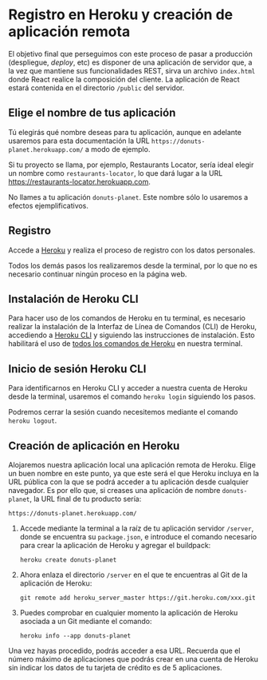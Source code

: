 
# Registro en Heroku y creación de aplicación remota

El objetivo final que perseguimos con este proceso de pasar a producción (despliegue, _deploy_, etc) es disponer de una aplicación de servidor que, a la vez que mantiene sus funcionalidades REST, sirva un archivo `index.html` donde React realice la composición del cliente. La aplicación de React estará contenida en el directorio `/public` del servidor.

## Elige el nombre de tus aplicación

Tú elegirás qué nombre deseas para tu aplicación, aunque en adelante usaremos para esta documentación la URL `https://donuts-planet.herokuapp.com/` a modo de ejemplo. 

Si tu proyecto se llama, por ejemplo, Restaurants Locator, sería ideal elegir un nombre como `restaurants-locator`, lo que dará lugar a la URL https://restaurants-locator.herokuapp.com.

No llames a tu aplicación `donuts-planet`. Este nombre sólo lo usaremos a efectos ejemplificativos.

## Registro 

Accede a [Heroku](https://www.heroku.com/) y realiza el proceso de registro con los datos personales.

Todos los demás pasos los realizaremos desde la terminal, por lo que no es necesario continuar ningún proceso en la página web.

## Instalación de Heroku CLI

Para hacer uso de los comandos de Heroku en tu terminal, es necesario realizar la instalación de la Interfaz de Línea de Comandos (CLI) de Heroku, accediendo a [Heroku CLI](https://devcenter.heroku.com/articles/heroku-cli) y siguiendo las instrucciones de instalación. 
Esto habilitará el uso de [todos los comandos de Heroku](https://devcenter.heroku.com/articles/heroku-cli-commands) en nuestra terminal.

## Inicio de sesión Heroku CLI

Para identificarnos en Heroku CLI y acceder a nuestra cuenta de Heroku desde la terminal, usaremos el comando `heroku login` siguiendo los pasos. 

Podremos cerrar la sesión cuando necesitemos mediante el comando `heroku logout`.

## Creación de aplicación en Heroku

Alojaremos nuestra aplicación local una aplicación remota de Heroku. Elige un buen nombre en este punto, ya que este será el que Heroku incluya en la URL pública con la que se podrá acceder a tu aplicación desde cualquier navegador. Es por ello que, si creases una aplicación de nombre `donuts-planet`, la URL final de tu producto sería:

    https://donuts-planet.herokuapp.com/
    
1. Accede mediante la terminal a la raíz de tu aplicación servidor `/server`, donde se encuentra su `package.json`, e introduce el comando necesario para crear la aplicación de Heroku y agregar el buildpack:

   ````
   heroku create donuts-planet
   ````

2. Ahora enlaza el directorio `/server` en el que te encuentras al Git de la aplicación de Heroku:

   ````
   git remote add heroku_server_master https://git.heroku.com/xxx.git
   ````

3. Puedes comprobar en cualquier momento la aplicación de Heroku asociada a un Git mediante el comando:

   ````
   heroku info --app donuts-planet
   ````
 
Una vez hayas procedido, podrás acceder a esa URL. Recuerda que el número máximo de aplicaciones que podrás crear en una cuenta de Heroku sin indicar los datos de tu tarjeta de crédito es de 5 aplicaciones.
